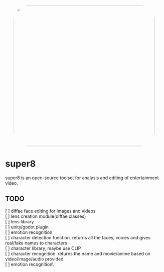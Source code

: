<p align="center">
  <img width="450" height="auto" src="https://github.com/blancai/super8/blob/main/super8_2.JPG?raw=true" style="border-radius: 10%;">
</p>

# super8
super8 is an open-source toolset for analysis and editing of entertainment video.

## TODO
[ ] diffae face editing for images and videos\
[ ] lens creation module(diffae classes)\
[ ] lens library\
[ ] unity/godot plugin\
[ ] emotion recognition\
[ ] character detection function. returns all the faces, voices and gives real/fake names to characters\
[ ] character library, maybe use CLIP\
[ ] character recognition. returns the name and movie/anime based on video/image/audio provided\
[ ] emotion recognition\


